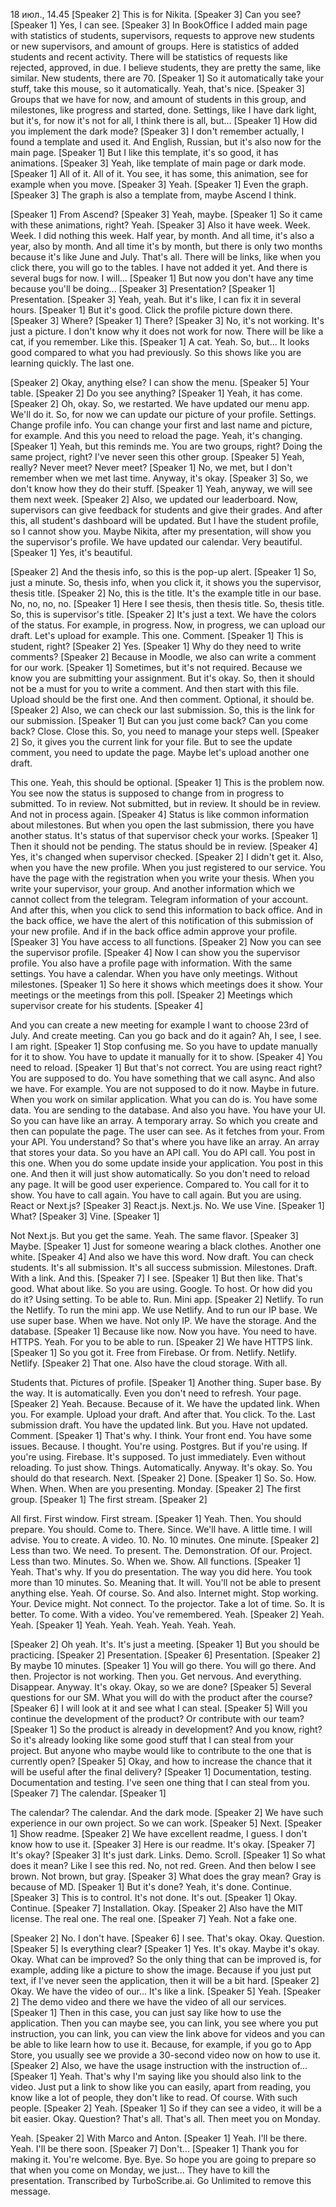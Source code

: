 18 июл., 14.45
[Speaker 2]
This is for Nikita.
[Speaker 3]
Can you see?
[Speaker 1]
Yes, I can see.
[Speaker 3]
In BookOffice I added main page with statistics of students, supervisors, requests to approve
new students or new supervisors, and amount of groups. Here is statistics of added students
and recent activity. There will be statistics of requests like rejected, approved, in due.
I believe students, they are pretty the same, like similar. New students, there are 70.
[Speaker 1]
So it automatically take your stuff, take this mouse, so it automatically. Yeah, that's nice.
[Speaker 3]
Groups that we have for now, and amount of students in this group, and milestones, like
progress and started, done. Settings, like I have dark light, but it's, for now it's not for all, I
think there is all, but...
[Speaker 1]
How did you implement the dark mode?
[Speaker 3]
I don't remember actually, I found a template and used it. And English, Russian, but it's also
now for the main page.
[Speaker 1]
But I like this template, it's so good, it has animations.
[Speaker 3]
Yeah, like template of main page or dark mode.
[Speaker 1]
All of it. All of it. You see, it has some, this animation, see for example when you move.
[Speaker 3]
Yeah.
[Speaker 1]
Even the graph.
[Speaker 3]
The graph is also a template from, maybe Ascend I think.

[Speaker 1]
From Ascend?
[Speaker 3]
Yeah, maybe.
[Speaker 1]
So it came with these animations, right? Yeah.
[Speaker 3]
Also it have week. Week. Week.
I did nothing this week. Half year, by month. And all time, it's also a year, also by month.
And all time it's by month, but there is only two months because it's like June and July.
That's all. There will be links, like when you click there, you will go to the tables.
I have not added it yet. And there is several bugs for now. I will...
[Speaker 1]
But now you don't have any time because you'll be doing...
[Speaker 3]
Presentation?
[Speaker 1]
Presentation.
[Speaker 3]
Yeah, yeah. But it's like, I can fix it in several hours.
[Speaker 1]
But it's good. Click the profile picture down there.
[Speaker 3]
Where?
[Speaker 1]
There?
[Speaker 3]
No, it's not working. It's just a picture. I don't know why it does not work for now.
There will be like a cat, if you remember. Like this.
[Speaker 1]
A cat. Yeah. So, but...
It looks good compared to what you had previously. So this shows like you are learning
quickly. The last one.

[Speaker 2]
Okay, anything else? I can show the menu.
[Speaker 5]
Your table.
[Speaker 2]
Do you see anything?
[Speaker 1]
Yeah, it has come.
[Speaker 2]
Oh, okay. So, we restarted. We have updated our menu app.
We'll do it. So, for now we can update our picture of your profile. Settings.
Change profile info. You can change your first and last name and picture, for example. And
this you need to reload the page.
Yeah, it's changing.
[Speaker 1]
Yeah, but this reminds me. You are two groups, right? Doing the same project, right?
I've never seen this other group.
[Speaker 5]
Yeah, really? Never meet? Never meet?
[Speaker 1]
No, we met, but I don't remember when we met last time. Anyway, it's okay.
[Speaker 3]
So, we don't know how they do their stuff.
[Speaker 1]
Yeah, anyway, we will see them next week.
[Speaker 2]
Also, we updated our leaderboard. Now, supervisors can give feedback for students and
give their grades. And after this, all student's dashboard will be updated.
But I have the student profile, so I cannot show you. Maybe Nikita, after my presentation,
will show you the supervisor's profile. We have updated our calendar.
Very beautiful.
[Speaker 1]
Yes, it's beautiful.

[Speaker 2]
And the thesis info, so this is the pop-up alert.
[Speaker 1]
So, just a minute. So, thesis info, when you click it, it shows you the supervisor, thesis title.
[Speaker 2]
No, this is the title. It's the example title in our base. No, no, no, no.
[Speaker 1]
Here I see thesis, then thesis title. So, thesis title. So, this is supervisor's title.
[Speaker 2]
It's just a text. We have the colors of the status. For example, in progress.
Now, in progress, we can upload our draft. Let's upload for example. This one.
Comment.
[Speaker 1]
This is student, right?
[Speaker 2]
Yes.
[Speaker 1]
Why do they need to write comments?
[Speaker 2]
Because in Moodle, we also can write a comment for our work.
[Speaker 1]
Sometimes, but it's not required. Because we know you are submitting your assignment. But
it's okay.
So, then it should not be a must for you to write a comment. And then start with this file.
Upload should be the first one.
And then comment. Optional, it should be.
[Speaker 2]
Also, we can check our last submission. So, this is the link for our submission.
[Speaker 1]
But can you just come back? Can you come back? Close.
Close this. So, you need to manage your steps well.
[Speaker 2]
So, it gives you the current link for your file. But to see the update comment, you need to
update the page. Maybe let's upload another one draft.

This one. Yeah, this should be optional.
[Speaker 1]
This is the problem now. You see now the status is supposed to change from in progress to
submitted. To in review.
Not submitted, but in review. It should be in review. And not in process again.
[Speaker 4]
Status is like common information about milestones. But when you open the last
submission, there you have another status. It's status of that supervisor check your works.
[Speaker 1]
Then it should not be pending. The status should be in review.
[Speaker 4]
Yes, it's changed when supervisor checked.
[Speaker 2]
I didn't get it. Also, when you have the new profile. When you just registered to our service.
You have the page with the registration when you write your thesis. When you write your
supervisor, your group. And another information which we cannot collect from the
telegram.
Telegram information of your account. And after this, when you click to send this
information to back office. And in the back office, we have the alert of this notification of
this submission of your new profile.
And if in the back office admin approve your profile.
[Speaker 3]
You have access to all functions.
[Speaker 2]
Now you can see the supervisor profile.
[Speaker 4]
Now I can show you the supervisor profile. You also have a profile page with information.
With the same settings.
You have a calendar. When you have only meetings. Without milestones.
[Speaker 1]
So here it shows which meetings does it show. Your meetings or the meetings from this poll.
[Speaker 2]
Meetings which supervisor create for his students.
[Speaker 4]

And you can create a new meeting for example I want to choose 23rd of July. And create
meeting. Can you go back and do it again?
Ah, I see, I see. I am right.
[Speaker 1]
Stop confusing me. So you have to update manually for it to show. You have to update it
manually for it to show.
[Speaker 4]
You need to reload.
[Speaker 1]
But that's not correct. You are using react right? You are supposed to do.
You have something that we call async. And also we have. For example.
You are not supposed to do it now. Maybe in future. When you work on similar application.
What you can do is. You have some data. You are sending to the database.
And also you have. You have your UI. So you can have like an array.
A temporary array. So which you create and then can populate the page. The user can see.
As it fetches from your. From your API. You understand?
So that's where you have like an array. An array that stores your data. So you have an API
call.
You do API call. You post in this one. When you do some update inside your application.
You post in this one. And then it will just show automatically. So you don't need to reload
any page.
It will be good user experience. Compared to. You call for it to show.
You have to call again. You have to call again. But you are using.
React or Next.js?
[Speaker 3]
React.js. Next.js. No. We use Vine.
[Speaker 1]
What?
[Speaker 3]
Vine.
[Speaker 1]

Not Next.js. But you get the same. Yeah. The same flavor.
[Speaker 3]
Maybe.
[Speaker 1]
Just for someone wearing a black clothes. Another one white.
[Speaker 4]
And also we have this word. Now draft. You can check students.
It's all submission. It's all success submission. Milestones.
Draft. With a link. And this.
[Speaker 7]
I see.
[Speaker 1]
But then like. That's good. What about like.
So you are using. Google. To host.
Or how did you do it? Using setting. To be able to.
Run. Mini app.
[Speaker 2]
Netlify. To run the Netlify. To run the mini app.
We use Netlify. And to run our IP base. We use super base.
When we have. Not only IP. We have the storage.
And the database.
[Speaker 1]
Because like now. Now you have. You need to have.
HTTPS. Yeah. For you to be able to run.
[Speaker 2]
We have HTTPS link.
[Speaker 1]
So you got it. Free from Firebase. Or from.
Netlify. Netlify. Netlify.
[Speaker 2]
That one. Also have the cloud storage. With all.

Students that. Pictures of profile.
[Speaker 1]
Another thing. Super base. By the way.
It is automatically. Even you don't need to refresh. Your page.
[Speaker 2]
Yeah. Because. Because of it.
We have the updated link. When you. For example.
Upload your draft. And after that. You click.
To the. Last submission draft. You have the updated link.
But you. Have not updated. Comment.
[Speaker 1]
That's why. I think. Your front end.
You have some issues. Because. I thought.
You're using. Postgres. But if you're using.
If you're using. Firebase. It's supposed.
To just immediately. Even without reloading. To just show.
Things. Automatically. Anyway.
It's okay. So. You should do that research.
Next.
[Speaker 2]
Done.
[Speaker 1]
So. So. How.
When. When. When are you presenting.
Monday.
[Speaker 2]
The first group.
[Speaker 1]
The first stream.
[Speaker 2]

All first. First window. First stream.
[Speaker 1]
Yeah. Then. You should prepare.
You should. Come to. There.
Since. We'll have. A little time.
I will advise. You to create. A video.
10. No. 10 minutes.
One minute.
[Speaker 2]
Less than two. We need. To present.
The. Demonstration. Of our.
Project. Less than two. Minutes.
So. When we. Show.
All functions.
[Speaker 1]
Yeah. That's why. If you do presentation.
The way you did here. You took more than 10 minutes. So.
Meaning that. It will. You'll not be able to present anything else.
Yeah. Of course. So.
And also. Internet might. Stop working.
Your. Device might. Not connect.
To the projector. Take a lot of time. So.
It is better. To come. With a video.
You've remembered. Yeah.
[Speaker 2]
Yeah. Yeah.
[Speaker 1]
Yeah. Yeah. Yeah.
Yeah. Yeah. Yeah.

[Speaker 2]
Oh yeah. It's. It's just a meeting.
[Speaker 1]
But you should be practicing.
[Speaker 2]
Presentation.
[Speaker 6]
Presentation.
[Speaker 2]
By maybe 10 minutes.
[Speaker 1]
You will go there. You will go there. And then.
Projector is not working. Then you. Get nervous.
And everything. Disappear. Anyway.
It's okay. Okay, so we are done?
[Speaker 5]
Several questions for our SM. What you will do with the product after the course?
[Speaker 6]
I will look at it and see what I can steal.
[Speaker 5]
Will you continue the development of the product? Or contribute with our team?
[Speaker 1]
So the product is already in development? And you know, right? So it's already looking like
some good stuff that I can steal from your project.
But anyone who maybe would like to contribute to the one that is currently open?
[Speaker 5]
Okay, and how to increase the chance that it will be useful after the final delivery?
[Speaker 1]
Documentation, testing. Documentation and testing. I've seen one thing that I can steal
from you.
[Speaker 7]
The calendar.
[Speaker 1]

The calendar? The calendar. And the dark mode.
[Speaker 2]
We have such experience in our own project. So we can work.
[Speaker 5]
Next.
[Speaker 1]
Show readme.
[Speaker 2]
We have excellent readme, I guess. I don't know how to use it.
[Speaker 3]
Here is our readme. It's okay.
[Speaker 7]
It's okay?
[Speaker 3]
It's just dark. Links. Demo.
Scroll.
[Speaker 1]
So what does it mean? Like I see this red. No, not red.
Green. And then below I see brown. Not brown, but gray.
[Speaker 3]
What does the gray mean? Gray is because of MD.
[Speaker 1]
But it's done? Yeah, it's done. Continue.
[Speaker 3]
This is to control. It's not done. It's out.
[Speaker 1]
Okay. Continue.
[Speaker 7]
Installation. Okay.
[Speaker 2]
Also have the MIT license. The real one. The real one.
[Speaker 7]
Yeah. Not a fake one.

[Speaker 2]
No. I don't have.
[Speaker 6]
I see. That's okay. Okay.
Question.
[Speaker 5]
Is everything clear?
[Speaker 1]
Yes. It's okay. Maybe it's okay.
Okay. What can be improved? So the only thing that can be improved is, for example,
adding like a picture to show the image.
Because if you just put text, if I've never seen the application, then it will be a bit hard.
[Speaker 2]
Okay. We have the video of our... It's like a link.
[Speaker 5]
Yeah.
[Speaker 2]
The demo video and there we have the video of all our services.
[Speaker 1]
Then in this case, you can just say like how to use the application. Then you can maybe see,
you can link, you see where you put instruction, you can link, you can view the link above for
videos and you can be able to like learn how to use it. Because, for example, if you go to App
Store, you usually see we provide a 30-second video now on how to use it.
[Speaker 2]
Also, we have the usage instruction with the instruction of...
[Speaker 1]
Yeah. That's why I'm saying like you should also link to the video. Just put a link to show like
you can easily, apart from reading, you know like a lot of people, they don't like to read.
Of course. With such people.
[Speaker 2]
Yeah.
[Speaker 1]
So if they can see a video, it will be a bit easier. Okay. Question?
That's all. That's all. Then meet you on Monday.

Yeah.
[Speaker 2]
With Marco and Anton.
[Speaker 1]
Yeah. I'll be there. Yeah.
I'll be there soon.
[Speaker 7]
Don't...
[Speaker 1]
Thank you for making it. You're welcome. Bye.
Bye. So hope you are going to prepare so that when you come on Monday, we just... They
have to kill the presentation.
Transcribed by TurboScribe.ai. Go Unlimited to remove this message.
